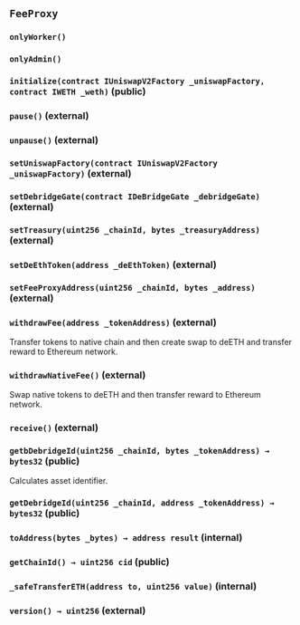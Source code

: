 ## `FeeProxy`





### `onlyWorker()`





### `onlyAdmin()`






### `initialize(contract IUniswapV2Factory _uniswapFactory, contract IWETH _weth)` (public)





### `pause()` (external)





### `unpause()` (external)





### `setUniswapFactory(contract IUniswapV2Factory _uniswapFactory)` (external)





### `setDebridgeGate(contract IDeBridgeGate _debridgeGate)` (external)





### `setTreasury(uint256 _chainId, bytes _treasuryAddress)` (external)





### `setDeEthToken(address _deEthToken)` (external)





### `setFeeProxyAddress(uint256 _chainId, bytes _address)` (external)





### `withdrawFee(address _tokenAddress)` (external)



Transfer tokens to native chain and then create swap to deETH
and transfer reward to Ethereum network.

### `withdrawNativeFee()` (external)



Swap native tokens to deETH and then transfer reward to Ethereum network.

### `receive()` (external)





### `getbDebridgeId(uint256 _chainId, bytes _tokenAddress) → bytes32` (public)



Calculates asset identifier.


### `getDebridgeId(uint256 _chainId, address _tokenAddress) → bytes32` (public)





### `toAddress(bytes _bytes) → address result` (internal)





### `getChainId() → uint256 cid` (public)





### `_safeTransferETH(address to, uint256 value)` (internal)





### `version() → uint256` (external)








